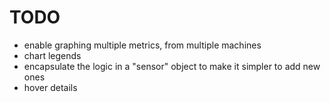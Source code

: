 # TODO

* enable graphing multiple metrics, from multiple machines
* chart legends
* encapsulate the logic in a "sensor" object to make it simpler to add new ones
* hover details
